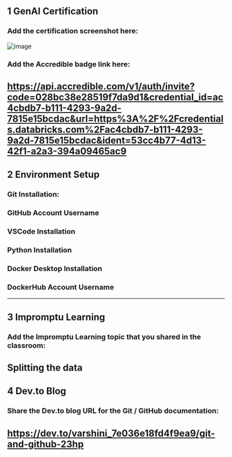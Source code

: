 ## 1 GenAI Certification
### Add the certification screenshot here:
![image](https://github.com/user-attachments/assets/41b98bb1-d097-4342-8792-abe3c831290b)

### Add the Accredible badge link here:
https://api.accredible.com/v1/auth/invite?code=028bc38e28519f7da9d1&credential_id=ac4cbdb7-b111-4293-9a2d-7815e15bcdac&url=https%3A%2F%2Fcredentials.databricks.com%2Fac4cbdb7-b111-4293-9a2d-7815e15bcdac&ident=53cc4b77-4d13-42f1-a2a3-394a09465ac9
-----
## 2 Environment Setup
### Git Installation:
### GitHub Account Username
### VSCode Installation
### Python Installation
### Docker Desktop Installation
### DockerHub Account Username
-----
## 3 Impromptu Learning
### Add the Impromptu Learning topic that you shared in the classroom:
Splitting the data
-----
## 4 Dev.to Blog
### Share the Dev.to blog URL for the Git / GitHub documentation:
https://dev.to/varshini_7e036e18fd4f9ea9/git-and-github-23hp
-----
